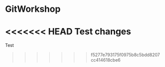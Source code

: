 # GitWorkshop
<<<<<<< HEAD
Test
changes
=======
Test 
>>>>>>> f5277e793175f0975b8c5bdd8207cc414618cbe6
